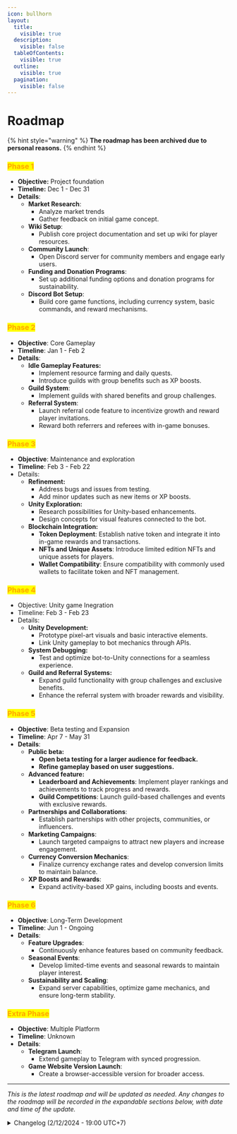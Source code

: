 ```yaml
---
icon: bullhorn
layout:
  title:
    visible: true
  description:
    visible: false
  tableOfContents:
    visible: true
  outline:
    visible: true
  pagination:
    visible: false
---
```


# Roadmap

{% hint style="warning" %}
**The roadmap has been archived due to personal reasons.**
{% endhint %}

### <mark style="color:orange;">**Phase 1**</mark> <a href="#phase-1" id="phase-1"></a>

* **Objective:** Project foundation
* **Timeline:** Dec 1 - Dec 31
* **Details**:
  * **Market Research**:&#x20;
    * Analyze market trends&#x20;
    * Gather feedback on initial game concept.
  * **Wiki Setup**:&#x20;
    * Publish core project documentation and set up wiki for player resources.
  * **Community Launch**:&#x20;
    * Open Discord server for community members and engage early users.
  * **Funding and Donation Programs**:&#x20;
    * Set up additional funding options and donation programs for sustainability.
  * **Discord Bot Setup**:&#x20;
    * Build core game functions, including currency system, basic commands, and reward mechanisms.

### <mark style="color:orange;">**Phase 2**</mark> <a href="#phase-2" id="phase-2"></a>

* **Objective**: Core Gameplay
* **Timeline**: Jan 1 - Feb 2
* **Details**:
  * **Idle Gameplay Features:**&#x20;
    * Implement resource farming and daily quests.&#x20;
    * Introduce guilds with group benefits such as XP boosts.
  * **Guild System**:&#x20;
    * Implement guilds with shared benefits and group challenges.
  * **Referral System**:&#x20;
    * Launch referral code feature to incentivize growth and reward player invitations.
    * Reward both referrers and referees with in-game bonuses.

### <mark style="color:orange;">**Phase 3**</mark> <a href="#phase-3" id="phase-3"></a>

* **Objective**: Maintenance and exploration
* **Timeline**: Feb 3 - Feb 22
* Details:
  * **Refinement:**
    * Address bugs and issues from testing.
    * Add minor updates such as new items or XP boosts.
  * **Unity Exploration:**
    * Research possibilities for Unity-based enhancements.
    * Design concepts for visual features connected to the bot.
  * **Blockchain Integration:**
    * **Token Deployment**: Establish native token and integrate it into in-game rewards and transactions.
    * **NFTs and Unique Assets**: Introduce limited edition NFTs and unique assets for players.
    * **Wallet Compatibility**: Ensure compatibility with commonly used wallets to facilitate token and NFT management.

### <mark style="color:orange;">**Phase 4**</mark> <a href="#phase-4" id="phase-4"></a>

* Objective: Unity game Inegration
* Timeline: Feb 3 - Feb 23
* Details:
  * **Unity Development:**
    * Prototype pixel-art visuals and basic interactive elements.
    * Link Unity gameplay to bot mechanics through APIs.
  * **System Debugging:**
    * Test and optimize bot-to-Unity connections for a seamless experience.
  * **Guild and Referral Systems:**
    * Expand guild functionality with group challenges and exclusive benefits.
    * Enhance the referral system with broader rewards and visibility.

### <mark style="color:orange;">**Phase 5**</mark> <a href="#phase-5" id="phase-5"></a>

* **Objective**: Beta testing and Expansion
* **Timeline**: Apr 7 - May 31
* **Details**:
  * **Public beta:**
    * **Open beta testing for a larger audience for feedback.**
    * **Refine gameplay based on user suggestions.**
  * **Advanced feature:**
    * **Leaderboard and Achievements**: Implement player rankings and achievements to track progress and rewards.
    * **Guild Competitions**: Launch guild-based challenges and events with exclusive rewards.
  * **Partnerships and Collaborations**:&#x20;
    * Establish partnerships with other projects, communities, or influencers.
  * **Marketing Campaigns**:&#x20;
    * Launch targeted campaigns to attract new players and increase engagement.
  * **Currency Conversion Mechanics**:&#x20;
    * Finalize currency exchange rates and develop conversion limits to maintain balance.
  * **XP Boosts and Rewards**:&#x20;
    * Expand activity-based XP gains, including boosts and events.

### <mark style="color:orange;">**Phase 6**</mark> <a href="#phase-6" id="phase-6"></a>

* **Objective**: Long-Term Development
* **Timeline**: Jun 1 - Ongoing
* **Details**:
  * **Feature Upgrades**:&#x20;
    * Continuously enhance features based on community feedback.
  * **Seasonal Events**:&#x20;
    * Develop limited-time events and seasonal rewards to maintain player interest.
  * **Sustainability and Scaling**:&#x20;
    * Expand server capabilities, optimize game mechanics, and ensure long-term stability.

### <mark style="color:orange;">**Extra Phase**</mark> <a href="#extra-phase" id="extra-phase"></a>

* **Objective**: Multiple Platform
* **Timeline**: Unknown
* **Details**:&#x20;
  * **Telegram Launch**:&#x20;
    * Extend gameplay to Telegram with synced progression.
  * **Game Website Version Launch**:&#x20;
    * Create a browser-accessible version for broader access.

***

_This is the latest roadmap and will be updated as needed. Any changes to the roadmap will be recorded in the expandable sections below, with date and time of the update._

<details>

<summary>Changelog (2/12/2024 - 19:00 UTC+7)</summary>

* Overview: Adjust timeline for each phase, increase total time to 6 months
* Details
  * Phase 1: ~~<mark style="background-color:red;">Dec 1 - Dec 15</mark>~~ -> <mark style="background-color:green;">Dec 1 - Dec 31</mark>
  * Phase 2: ~~<mark style="background-color:red;">Dec 16 - Jan 15</mark>~~ -> <mark style="background-color:green;">Jan 1 - Feb 2</mark>
  * Phase 3: ~~<mark style="background-color:red;">Jan 16 - Jan 25</mark>~~ -> <mark style="background-color:green;">Feb 3 - Fe</mark><mark style="background-color:green;">**b 23**</mark>
  * Phase 4: ~~<mark style="background-color:red;">Feb 3 - Feb 22</mark>~~ -> <mark style="background-color:green;">Feb 24 - Ap</mark><mark style="background-color:green;">**r 6**</mark>
  * Phase 5: ~~<mark style="background-color:red;">Feb 23 - Mar 15</mark>~~ -> <mark style="background-color:green;">Apr 7 - May 31</mark>
  * Phase &#x36;**:** ~~<mark style="background-color:red;">Mar 16 - further</mark>~~ -> <mark style="background-color:green;">Jun 1 - Ongoing</mark>

</details>

